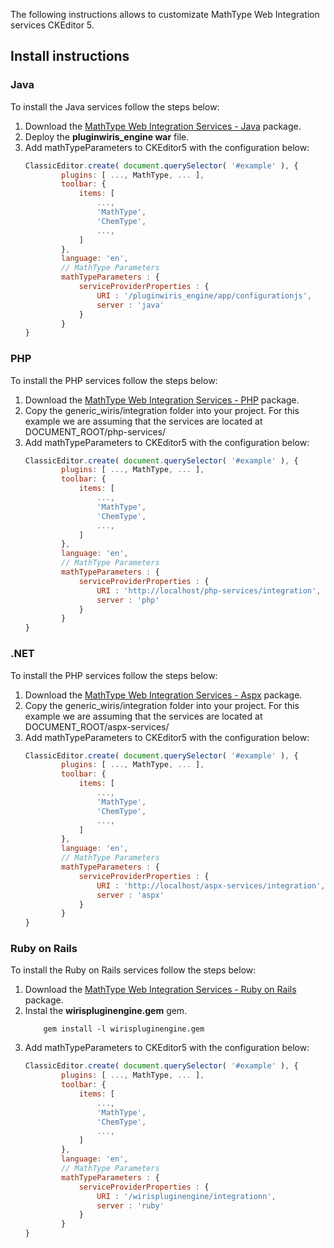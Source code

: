 The following instructions allows to customizate MathType Web Integration services CKEditor 5.

## Install instructions

### Java

To install the Java services follow the steps below:

1. Download the [MathType Web Integration Services - Java](https://store.wiris.com/en/products/downloads/mathtype/integrations) package.
2. Deploy the **pluginwiris_engine war** file.
3. Add mathTypeParameters to CKEditor5 with the configuration below:
   ```js
   ClassicEditor.create( document.querySelector( '#example' ), {
           plugins: [ ..., MathType, ... ],
           toolbar: {
               items: [
                   ...,
                   'MathType',
                   'ChemType',
                   ...,
               ]
           },
           language: 'en',
           // MathType Parameters
           mathTypeParameters : {
               serviceProviderProperties : {
                   URI : '/pluginwiris_engine/app/configurationjs',
                   server : 'java'
               }
           }
   }
   ```

### PHP

To install the PHP services follow the steps below:

1. Download the [MathType Web Integration Services - PHP](https://store.wiris.com/en/products/downloads/mathtype/integrations) package.
2. Copy the generic_wiris/integration folder into your project. For this example we are assuming that the services are located at DOCUMENT_ROOT/php-services/
3. Add mathTypeParameters to CKEditor5 with the configuration below:
   ```js
   ClassicEditor.create( document.querySelector( '#example' ), {
           plugins: [ ..., MathType, ... ],
           toolbar: {
               items: [
                   ...,
                   'MathType',
                   'ChemType',
                   ...,
               ]
           },
           language: 'en',
           // MathType Parameters
           mathTypeParameters : {
               serviceProviderProperties : {
                   URI : 'http://localhost/php-services/integration',
                   server : 'php'
               }
           }
   }
   ```

### .NET

To install the PHP services follow the steps below:

1. Download the [MathType Web Integration Services - Aspx](https://store.wiris.com/en/products/downloads/mathtype/integrations) package.
2. Copy the generic_wiris/integration folder into your project. For this example we are assuming that the services are located at DOCUMENT_ROOT/aspx-services/
3. Add mathTypeParameters to CKEditor5 with the configuration below:
   ```js
   ClassicEditor.create( document.querySelector( '#example' ), {
           plugins: [ ..., MathType, ... ],
           toolbar: {
               items: [
                   ...,
                   'MathType',
                   'ChemType',
                   ...,
               ]
           },
           language: 'en',
           // MathType Parameters
           mathTypeParameters : {
               serviceProviderProperties : {
                   URI : 'http://localhost/aspx-services/integration',
                   server : 'aspx'
               }
           }
   }
   ```

### Ruby on Rails

To install the Ruby on Rails services follow the steps below:

1. Download the [MathType Web Integration Services - Ruby on Rails](https://store.wiris.com/en/products/downloads/mathtype/integrations) package.
2. Instal the **wirispluginengine.gem** gem.
   ```
       gem install -l wirispluginengine.gem
   ```
3. Add mathTypeParameters to CKEditor5 with the configuration below:
   ```js
   ClassicEditor.create( document.querySelector( '#example' ), {
           plugins: [ ..., MathType, ... ],
           toolbar: {
               items: [
                   ...,
                   'MathType',
                   'ChemType',
                   ...,
               ]
           },
           language: 'en',
           // MathType Parameters
           mathTypeParameters : {
               serviceProviderProperties : {
                   URI : '/wirispluginengine/integrationn',
                   server : 'ruby'
               }
           }
   }
   ```
